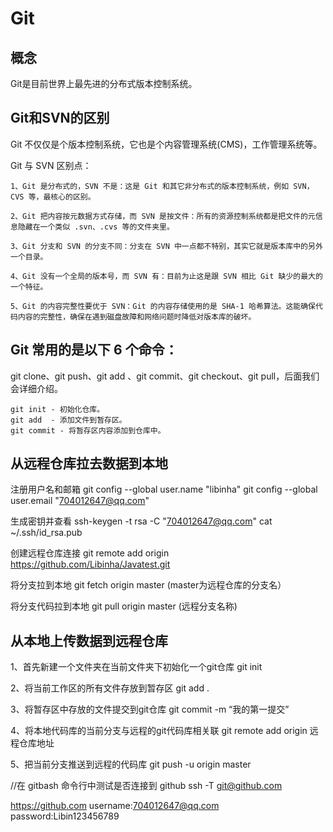 # Git

## 概念
Git是目前世界上最先进的分布式版本控制系统。

## Git和SVN的区别
Git 不仅仅是个版本控制系统，它也是个内容管理系统(CMS)，工作管理系统等。

Git 与 SVN 区别点：

    1、Git 是分布式的，SVN 不是：这是 Git 和其它非分布式的版本控制系统，例如 SVN，CVS 等，最核心的区别。

    2、Git 把内容按元数据方式存储，而 SVN 是按文件：所有的资源控制系统都是把文件的元信息隐藏在一个类似 .svn、.cvs 等的文件夹里。

    3、Git 分支和 SVN 的分支不同：分支在 SVN 中一点都不特别，其实它就是版本库中的另外一个目录。

    4、Git 没有一个全局的版本号，而 SVN 有：目前为止这是跟 SVN 相比 Git 缺少的最大的一个特征。

    5、Git 的内容完整性要优于 SVN：Git 的内容存储使用的是 SHA-1 哈希算法。这能确保代码内容的完整性，确保在遇到磁盘故障和网络问题时降低对版本库的破坏。

## Git 常用的是以下 6 个命令：
git clone、git push、git add 、git commit、git checkout、git pull，后面我们会详细介绍。

    git init - 初始化仓库。
    git add  - 添加文件到暂存区。
    git commit - 将暂存区内容添加到仓库中。 

## 从远程仓库拉去数据到本地

注册用户名和邮箱
 git config --global user.name "libinha"
 git config --global user.email "704012647@qq.com"

生成密钥并查看
ssh-keygen -t rsa -C "704012647@qq.com"
cat ~/.ssh/id_rsa.pub

创建远程仓库连接
git remote add origin https://github.com/Libinha/Javatest.git

将分支拉到本地
git fetch origin master (master为远程仓库的分支名）

将分支代码拉到本地
git pull origin master (远程分支名称)

## 从本地上传数据到远程仓库

1、首先新建一个文件夹在当前文件夹下初始化一个git仓库
git init

2、将当前工作区的所有文件存放到暂存区
git add . 

3、将暂存区中存放的文件提交到git仓库
git commit -m “我的第一提交”

4、将本地代码库的当前分支与远程的git代码库相关联
git remote add origin 远程仓库地址

5、把当前分支推送到远程的代码库
git push -u origin master

//在 gitbash 命令行中测试是否连接到 github
ssh -T git@github.com

https://github.com
username:704012647@qq.com
password:Libin123456789
